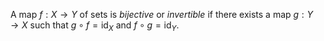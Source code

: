 A map $f: X \to Y$ of sets is *bijective* or *invertible* if there exists a map $g: Y \to X$ such that $g \circ f = \mathrm{id}_{X}$ and $f \circ g = \mathrm{id}_{Y}$.
